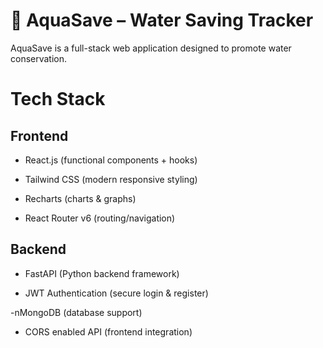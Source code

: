 # 🌊 AquaSave – Water Saving Tracker

AquaSave is a full-stack web application designed to promote water conservation.


# Tech Stack
## Frontend

- React.js (functional components + hooks)

- Tailwind CSS (modern responsive styling)

- Recharts (charts & graphs)

- React Router v6 (routing/navigation)

## Backend

- FastAPI (Python backend framework)

- JWT Authentication (secure login & register)

-nMongoDB (database support)

- CORS enabled API (frontend integration)